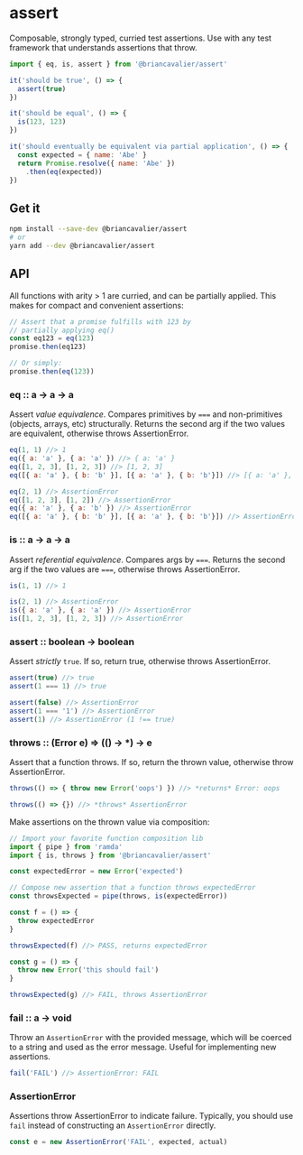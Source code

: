 # assert

Composable, strongly typed, curried test assertions. Use with any test framework that understands assertions that throw.

```js
import { eq, is, assert } from '@briancavalier/assert'

it('should be true', () => {
  assert(true)
})

it('should be equal', () => {
  is(123, 123)
})

it('should eventually be equivalent via partial application', () => {
  const expected = { name: 'Abe' }
  return Promise.resolve({ name: 'Abe' })
    .then(eq(expected))
})
```

## Get it

```sh
npm install --save-dev @briancavalier/assert
# or
yarn add --dev @briancavalier/assert
```

## API

All functions with arity > 1 are curried, and can be partially applied.  This makes for compact and convenient assertions:
 
```js
// Assert that a promise fulfills with 123 by
// partially applying eq()
const eq123 = eq(123)
promise.then(eq123)

// Or simply:
promise.then(eq(123))
```

### eq :: a &rarr; a &rarr; a

Assert _value equivalence_.  Compares primitives by `===` and non-primitives (objects, arrays, etc) structurally.  Returns the second arg if the two values are equivalent, otherwise throws AssertionError.

```js
eq(1, 1) //> 1
eq({ a: 'a' }, { a: 'a' }) //> { a: 'a' }
eq([1, 2, 3], [1, 2, 3]) //> [1, 2, 3]
eq([{ a: 'a' }, { b: 'b' }], [{ a: 'a' }, { b: 'b'}]) //> [{ a: 'a' }, { b: 'b'}]

eq(2, 1) //> AssertionError
eq([1, 2, 3], [1, 2]) //> AssertionError
eq({ a: 'a' }, { a: 'b' }) //> AssertionError
eq([{ a: 'a' }, { b: 'b' }], [{ a: 'a' }, { b: 'b'}]) //> AssertionError
```

### is :: a &rarr; a &rarr; a

Assert _referential equivalence_.  Compares args by `===`.  Returns the second arg if the two values are `===`, otherwise throws AssertionError.

```js
is(1, 1) //> 1

is(2, 1) //> AssertionError
is({ a: 'a' }, { a: 'a' }) //> AssertionError
is([1, 2, 3], [1, 2, 3]) //> AssertionError
```

### assert :: boolean &rarr; boolean

Assert _strictly_ `true`. If so, return true, otherwise throws AssertionError.

```js
assert(true) //> true
assert(1 === 1) //> true

assert(false) //> AssertionError
assert(1 === '1') //> AssertionError
assert(1) //> AssertionError (1 !== true)
```

### throws :: (Error e) &rArr; (() &rarr; *) &rarr; e

Assert that a function throws.  If so, return the thrown value, otherwise throw AssertionError.

```js
throws(() => { throw new Error('oops') }) //> *returns* Error: oops

throws(() => {}) //> *throws* AssertionError
```

Make assertions on the thrown value via composition:

```js
// Import your favorite function composition lib
import { pipe } from 'ramda'
import { is, throws } from '@briancavalier/assert'

const expectedError = new Error('expected')

// Compose new assertion that a function throws expectedError
const throwsExpected = pipe(throws, is(expectedError))

const f = () => {
  throw expectedError
}

throwsExpected(f) //> PASS, returns expectedError

const g = () => {
  throw new Error('this should fail')
}

throwsExpected(g) //> FAIL, throws AssertionError
```

### fail :: a &rarr; void

Throw an `AssertionError` with the provided message, which will be coerced to a string and used as the error message. Useful for implementing new assertions.

```js
fail('FAIL') //> AssertionError: FAIL
```

### AssertionError

Assertions throw AssertionError to indicate failure.  Typically, you should use `fail` instead of constructing an `AssertionError` directly. 

```js
const e = new AssertionError('FAIL', expected, actual)
```
